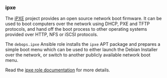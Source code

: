 ### ipxe

The [iPXE](https://ipxe.org/) project provides an open source network
boot firmware. It can be used to boot computers over the network using
DHCP, PXE and TFTP protocols, and hand off the boot process to other
operating systems provided over HTTP, NFS or iSCSI protocols.

The `debops.ipxe` Ansible role installs the `ipxe` APT package and
prepares a simple boot menu which can be used to either launch the
Debian Installer over the network, or switch to another publicly
available network boot menu.

Read the [ipxe role documentation](https://docs.debops.org/en/HEAD/ansible/roles/ipxe/) for more details.
